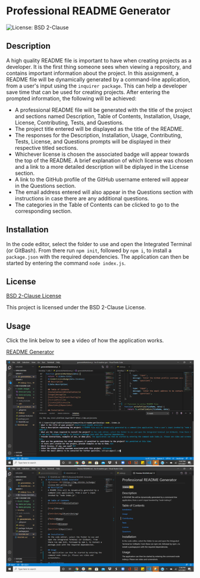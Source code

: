 # Professional README Generator
![License: BSD 2-Clause](https://img.shields.io/badge/License-BSD%202--Clause-orange.svg)

## Description
A high quality README file is important to have when creating projects as a developer. It is the first thing someone sees when viewing a repository, and contains important information about the project. In this assignment, a README file will be dynamically generated by a command-line application, from a user's input using the `inquirer package`. This can help a developer save time that can be used for creating projects. After entering the prompted information, the following will be achieved:
- A professional README file will be generated with the title of the project and sections named Description, Table of Contents, Installation, Usage, License, Contributing, Tests, and Questions.
- The project title entered will be displayed as the title of the README.
- The responses for the Description, Installation, Usage, Contributing, Tests, License, and Questions prompts will be displayed in their respective titled sections.
- Whichever license is chosen the associated badge will appear towards the top of the README. A brief explanation of which license was chosen and a link to a more detailed description will be diplayed in the License section. 
- A link to the GitHub profile of the GitHub username entered will appear in the Questions section.
- The email address entered will also appear in the Questions section with instructions in case there are any additional questions.
- The categories in the Table of Contents can be clicked to go to the corresponding section.

## Installation
In the code editor, select the folder to use and open the Integrated Terminal (or GitBash). From there run `npm init`, followed by `npm i`, to install a `package.json` with the required dependencies. The application can then be started by entering the command `node index.js`.

## License
[BSD 2-Clause License](https://opensource.org/licenses/BSD-2-Clause)

This project is licensed under the BSD 2-Clause License.

## Usage
Click the link below to see a video of how the application works.

[README Generator](https:www.url.com)

![demo pic 1](Assets\Images\demo-pic1.png)
![demo pic 2](Assets\Images\demo-pic2.png)